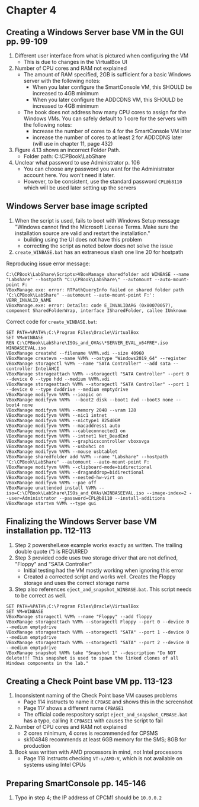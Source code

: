 # Chapter 4

## Creating a Windows Server base VM in the GUI pp. 99-109
1. Different user interface from what is pictured when configuring the VM
    - This is due to changes in the VirtualBox UI
2. Number of CPU cores and RAM not explained
    - The amount of RAM specified, 2GB is sufficient for a basic Windows server with the following notes:
      - When you later configure the SmartConsole VM, this SHOULD be increased to 4GB minimum
      - When you later configure the ADDCDNS VM, this SHOULD be increased to 4GB minimum
    - The book does not address how many CPU cores to assign for the Windows VMs. You can safely default to 1 core for the servers with the following notes:
      - increase the number of cores to 4 for the SmartConsole VM later
      - increase the number of cores to at least 2 for ADDCDNS later (will use in chapter 11, page 432)
3. Figure 4.13 shows an incorrect Folder Path.
    - Folder path: C:\CPBook\LabShare
5. Unclear what password to use Administrator p. 106
    - You can choose any password you want for the Administrator account here. You won't need it later.
    - However, to be consistent, use the standard password `CPL@b8110` which will be used later setting  up the servers
## Windows Server base image scripted
1. When the script is used, fails to boot with Windows Setup message "Windows cannot find the Microsoft License Terms. Make sure the installation source are valid and restart the installation."
    - building using the UI does not have this problem
    - correcting the script as noted below does not solve the issue
2. `create_WINBASE.bat` has an extraneous slash one line 20 for hostpath

Reproducing issue error message:
```
C:\CPBook\LabShare\Scripts>VBoxManage sharedfolder add WINBASE --name "Labshare" --hostpath "C:\CPBook\LabShare\" --automount --auto-mount-point F:
VBoxManage.exe: error: RTPathQueryInfo failed on shared folder path 'C:\CPBook\LabShare" --automount --auto-mount-point F:': VERR_INVALID_NAME
VBoxManage.exe: error: Details: code E_INVALIDARG (0x80070057), component SharedFolderWrap, interface ISharedFolder, callee IUnknown
```
Correct code for `create_WINBASE.bat`:
```
SET PATH=%PATH%;C:\Program Files\Oracle\VirtualBox
SET VM=WINBASE
REN C:\CPBook\LabShare\ISOs_and_OVAs\*SERVER_EVAL_x64FRE*.iso WINBASEEVAL.iso
VBoxManage createhd --filename %VM%.vdi --size 40960
VBoxManage createvm --name %VM% --ostype "Windows2019_64" --register
VBoxManage storagectl %VM% --name "SATA Controller" --add sata --controller IntelAHCI
VBoxManage storageattach %VM% --storagectl "SATA Controller" --port 0 --device 0 --type hdd --medium %VM%.vdi
VBoxManage storageattach %VM% --storagectl "SATA Controller" --port 1 --device 0 --type dvddrive --medium emptydrive
VBoxManage modifyvm %VM% --ioapic on
VBoxManage modifyvm %VM%  --boot2 disk --boot1 dvd --boot3 none --boot4 none
VBoxManage modifyvm %VM% --memory 2048 --vram 128
VBoxManage modifyvm %VM% --nic1 intnet
VBoxManage modifyvm %VM% --nictype1 82540EM
VBoxManage modifyvm %VM% --macaddress1 auto
VBoxManage modifyvm %VM% --cableconnected1 on
VBoxManage modifyvm %VM% --intnet1 Net_DeadEnd
VBoxManage modifyvm %VM% --graphicscontroller vboxsvga
VBoxManage modifyvm %VM% --usbxhci on
VBoxManage modifyvm %VM% --mouse usbtablet
VBoxManage sharedfolder add %VM% --name "Labshare" --hostpath "C:\CPBook\LabShare" --automount --auto-mount-point F:
VBoxManage modifyvm %VM% --clipboard-mode=bidirectional
VBoxManage modifyvm %VM% --draganddrop=bidirectional
VBoxManage modifyvm %VM% --nested-hw-virt on
VBoxManage modifyvm %VM% --pae off
VBoxManage unattended install %VM% --iso=C:\CPBook\LabShare\ISOs_and_OVAs\WINBASEEVAL.iso --image-index=2 --user=Administrator --password=CPL@b8110 --install-additions
VBoxManage startvm %VM% --type gui
```
## Finalizing the Windows Server base VM installation pp. 112-113
1. Step 2 powershell.exe example works exactly as written. The trailing double quote (") is REQUIRED
2. Step 3 provided code uses two storage driver that are not defined, "Floppy" and "SATA Controller"
    - Initial testing had the VM mostly working when ignoring this error
    - Created a corrected script and works well. Creates the Floppy storage and uses the correct storage name
3. Step also references `eject_and_snapshot_WINBASE.bat`. This script needs to be correct as well.
```
SET PATH=%PATH%;C:\Program Files\Oracle\VirtualBox
SET VM=WINBASE
VBoxManage storagectl %VM% --name "Floppy" --add floppy
VBoxManage storageattach %VM% --storagectl Floppy --port 0 --device 0 --medium emptydrive
VBoxManage storageattach %VM% --storagectl "SATA" --port 1 --device 0 --medium emptydrive
VBoxManage storageattach %VM% --storagectl "SATA" --port 2 --device 0 --medium emptydrive
VBoxManage snapshot %VM% take "Snapshot 1" --description "Do NOT delete!!! This snapshot is used to spawn the linked clones of all Windows components in the lab."
```
## Creating a Check Point base VM pp. 113-123
1. Inconsistent naming of the Check Point base VM causes problems
    - Page 114 instructs to name it `CPBASE` and shows this in the screenshot
    - Page 117 shows a different name `CPBASE1`
    - The official code respository script  `eject_and_snapshot_CPBASE.bat` has a typo, calling it `CPBASE1` with causes the script to fail
2. Number of CPU cores and RAM not explained
     - 2 cores minimum, 4 cores is recommended for CPSMS
     - sk104848 recommends at least 6GB memory for the SMS; 8GB for production
3. Book was written with AMD processors in mind, not Intel processors
    - Page 118 instructs checking `VT-x/AMD-V`, which is not available on systems using Intel CPUs
## Preparing SmartConsole pp. 145-146
1. Typo in step 4; the IP address of CPCM1 should be `10.0.0.2`

